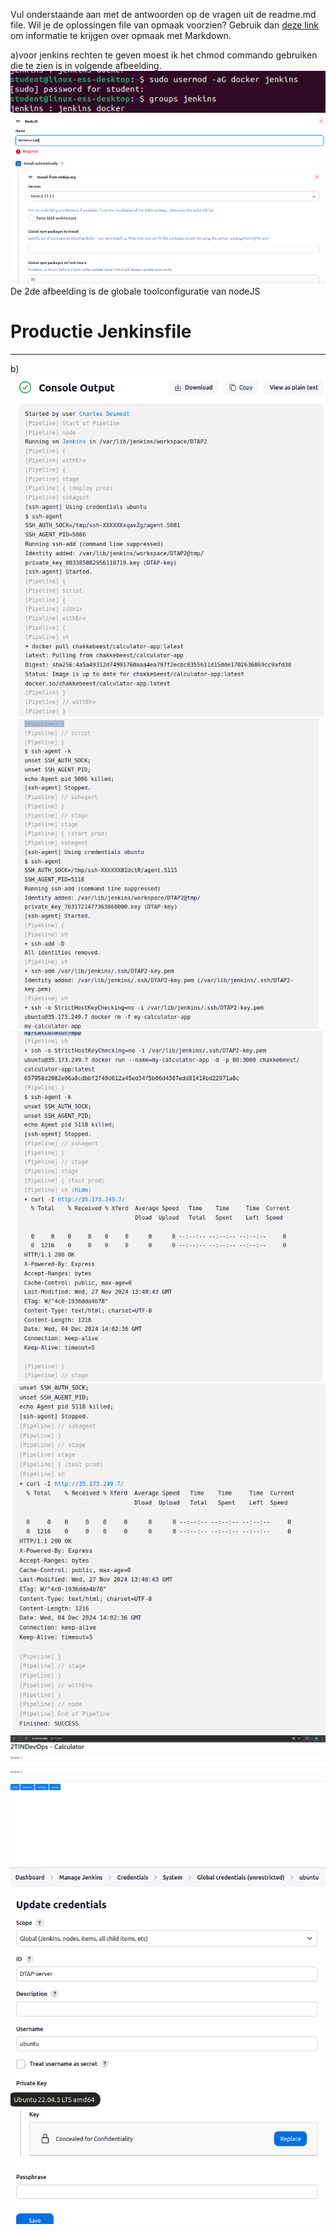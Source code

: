 Vul onderstaande aan met de antwoorden op de vragen uit de readme.md file. Wil je de oplossingen file van opmaak voorzien? Gebruik dan [deze link](https://github.com/adam-p/markdown-here/wiki/Markdown-Cheatsheet) om informatie te krijgen over
opmaak met Markdown.

a)voor jenkins rechten te geven moest ik het chmod commando gebruiken die te zien is in volgende afbeelding.
![alt text](.github/jenkinsDockerrechten.png)
![alt text](.github/nodeTool.png)
De 2de afbeelding is de globale toolconfiguratie van nodeJS

# Productie Jenkinsfile
-----------------------
b)
![alt text](.github/dev1.png)
![alt text](.github/dev2.png)
![alt text](.github/dev3.png)
![alt text](.github/dev4.png)
![alt text](.github/devCalculator5.png)
![alt text](.github/devopsCredentials.png)





